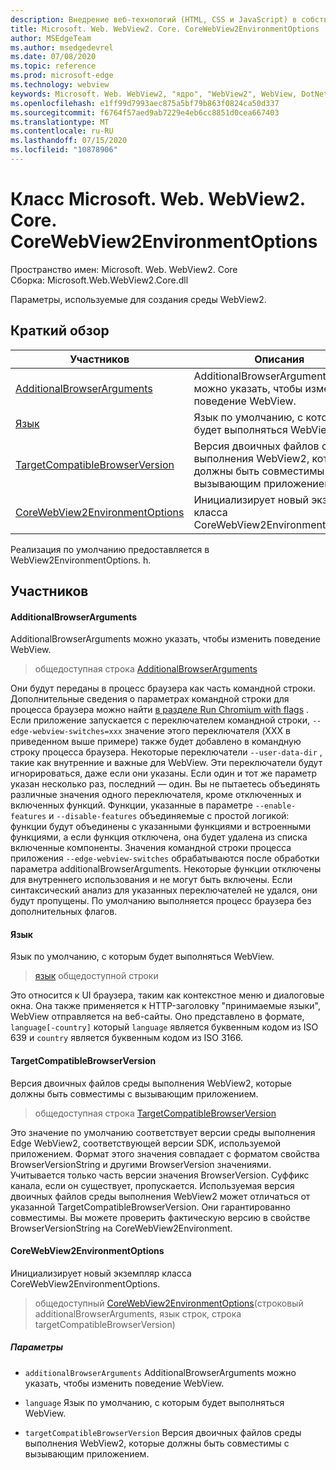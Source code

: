 ```yaml
---
description: Внедрение веб-технологий (HTML, CSS и JavaScript) в собственные приложения с помощью элемента управления Microsoft Edge WebView2
title: Microsoft. Web. WebView2. Core. CoreWebView2EnvironmentOptions
author: MSEdgeTeam
ms.author: msedgedevrel
ms.date: 07/08/2020
ms.topic: reference
ms.prod: microsoft-edge
ms.technology: webview
keywords: Microsoft. Web. WebView2, "ядро", "WebView2", WebView, DotNet, WPF, WinForms, App, EDGE, CoreWebView2, CoreWebView2Controller, браузерный элемент управления, EDGE HTML, Microsoft. Web. WebView2
ms.openlocfilehash: e1ff99d7993aec875a5bf79b863f0824ca50d337
ms.sourcegitcommit: f6764f57aed9ab7229e4eb6cc8851d0cea667403
ms.translationtype: MT
ms.contentlocale: ru-RU
ms.lasthandoff: 07/15/2020
ms.locfileid: "10878906"
---
```

# Класс Microsoft. Web. WebView2. Core. CoreWebView2EnvironmentOptions 

Пространство имен: Microsoft. Web. WebView2. Core \
Сборка: Microsoft.Web.WebView2.Core.dll

Параметры, используемые для создания среды WebView2.

## Краткий обзор

 Участников                        | Описания
--------------------------------|---------------------------------------------
[AdditionalBrowserArguments](#additionalbrowserarguments) | AdditionalBrowserArguments можно указать, чтобы изменить поведение WebView.
[Язык](#language) | Язык по умолчанию, с которым будет выполняться WebView.
[TargetCompatibleBrowserVersion](#targetcompatiblebrowserversion) | Версия двоичных файлов среды выполнения WebView2, которые должны быть совместимы с вызывающим приложением.
[CoreWebView2EnvironmentOptions](#corewebview2environmentoptions) | Инициализирует новый экземпляр класса CoreWebView2EnvironmentOptions.

Реализация по умолчанию предоставляется в WebView2EnvironmentOptions. h.

## Участников

#### AdditionalBrowserArguments 

AdditionalBrowserArguments можно указать, чтобы изменить поведение WebView.

> общедоступная строка [AdditionalBrowserArguments](#additionalbrowserarguments)

Они будут переданы в процесс браузера как часть командной строки. Дополнительные сведения о параметрах командной строки для процесса браузера можно найти [в разделе Run Chromium with flags](https://aka.ms/RunChromiumWithFlags) . Если приложение запускается с переключателем командной строки, `--edge-webview-switches=xxx` значение этого переключателя (XXX в приведенном выше примере) также будет добавлено в командную строку процесса браузера. Некоторые переключатели `--user-data-dir` , такие как внутренние и важные для WebView. Эти переключатели будут игнорироваться, даже если они указаны. Если один и тот же параметр указан несколько раз, последний — один. Вы не пытаетесь объединять различные значения одного переключателя, кроме отключенных и включенных функций. Функции, указанные в параметре `--enable-features` и `--disable-features` объединяемые с простой логикой: функции будут объединены с указанными функциями и встроенными функциями, а если функция отключена, она будет удалена из списка включенные компоненты. Значения командной строки процесса приложения `--edge-webview-switches` обрабатываются после обработки параметра additionalBrowserArguments. Некоторые функции отключены для внутреннего использования и не могут быть включены. Если синтаксический анализ для указанных переключателей не удался, они будут пропущены. По умолчанию выполняется процесс браузера без дополнительных флагов.

#### Язык 

Язык по умолчанию, с которым будет выполняться WebView.

> [язык](#language) общедоступной строки

Это относится к UI браузера, таким как контекстное меню и диалоговые окна. Она также применяется к HTTP-заголовку "принимаемые языки", WebView отправляется на веб-сайты. Оно представлено в формате, `language[-country]` который `language` является буквенным кодом из ISO 639 и `country` является буквенным кодом из ISO 3166.

#### TargetCompatibleBrowserVersion 

Версия двоичных файлов среды выполнения WebView2, которые должны быть совместимы с вызывающим приложением.

> общедоступная строка [TargetCompatibleBrowserVersion](#targetcompatiblebrowserversion)

Это значение по умолчанию соответствует версии среды выполнения Edge WebView2, соответствующей версии SDK, используемой приложением. Формат этого значения совпадает с форматом свойства BrowserVersionString и другими BrowserVersion значениями. Учитывается только часть версии значения BrowserVersion. Суффикс канала, если он существует, пропускается. Используемая версия двоичных файлов среды выполнения WebView2 может отличаться от указанной TargetCompatibleBrowserVersion. Они гарантированно совместимы. Вы можете проверить фактическую версию в свойстве BrowserVersionString на CoreWebView2Environment.

#### CoreWebView2EnvironmentOptions 

Инициализирует новый экземпляр класса CoreWebView2EnvironmentOptions.

> общедоступный [CoreWebView2EnvironmentOptions](#corewebview2environmentoptions)(строковый additionalBrowserArguments, язык строк, строка targetCompatibleBrowserVersion)

##### Параметры
* `additionalBrowserArguments` AdditionalBrowserArguments можно указать, чтобы изменить поведение WebView. 

* `language` Язык по умолчанию, с которым будет выполняться WebView. 

* `targetCompatibleBrowserVersion` Версия двоичных файлов среды выполнения WebView2, которые должны быть совместимы с вызывающим приложением.

